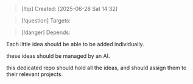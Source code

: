 
>[!tip] Created: [2025-06-28 Sat 14:32]

>[!question] Targets: 

>[!danger] Depends: 

Each little idea should be able to be added individually. 

these ideas should be managed by an AI.

this dedicated repo should hold all the ideas, and should assign them to their relevant projects.
